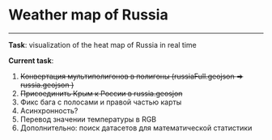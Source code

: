 # Weather map of Russia

---
**Task**: visualization of the heat map of Russia in real time

**Current task**:
1. ~~Конвертация мультиполигонов в полигоны (russiaFull.geojson $\Rightarrow$ russia.geojson )~~
2. ~~Присоединить Крым к России в russia.geosjon~~
3. Фикс бага с полосами и правой частью карты
3. Асинхронность?
4. Перевод значении температуры в RGB
5. Дополнительно: поиск датасетов для математической статистики
